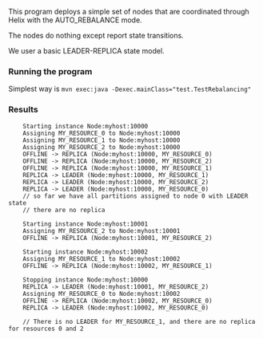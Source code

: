 

This program deploys a simple set of nodes that are coordinated through Helix with the AUTO_REBALANCE mode. 


The nodes do nothing except report state transitions.

We user a basic LEADER-REPLICA state model.

### Running the program

Simplest way is `mvn exec:java -Dexec.mainClass="test.TestRebalancing"`


### Results

		
		Starting instance Node:myhost:10000
		Assigning MY_RESOURCE_0 to Node:myhost:10000
		Assigning MY_RESOURCE_1 to Node:myhost:10000
		Assigning MY_RESOURCE_2 to Node:myhost:10000
		OFFLINE -> REPLICA (Node:myhost:10000, MY_RESOURCE_0)
		OFFLINE -> REPLICA (Node:myhost:10000, MY_RESOURCE_2)
		OFFLINE -> REPLICA (Node:myhost:10000, MY_RESOURCE_1)
		REPLICA -> LEADER (Node:myhost:10000, MY_RESOURCE_1)
		REPLICA -> LEADER (Node:myhost:10000, MY_RESOURCE_2)
		REPLICA -> LEADER (Node:myhost:10000, MY_RESOURCE_0)
		// so far we have all partitions assigned to node 0 with LEADER state
		// there are no replica
		
		Starting instance Node:myhost:10001
		Assigning MY_RESOURCE_2 to Node:myhost:10001
		OFFLINE -> REPLICA (Node:myhost:10001, MY_RESOURCE_2)
		
		Starting instance Node:myhost:10002
		Assigning MY_RESOURCE_1 to Node:myhost:10002
		OFFLINE -> REPLICA (Node:myhost:10002, MY_RESOURCE_1)
		
		Stopping instance Node:myhost:10000
		REPLICA -> LEADER (Node:myhost:10001, MY_RESOURCE_2)
		Assigning MY_RESOURCE_0 to Node:myhost:10002
		OFFLINE -> REPLICA (Node:myhost:10002, MY_RESOURCE_0)
		REPLICA -> LEADER (Node:myhost:10002, MY_RESOURCE_0)

		// There is no LEADER for MY_RESOURCE_1, and there are no replica for resources 0 and 2